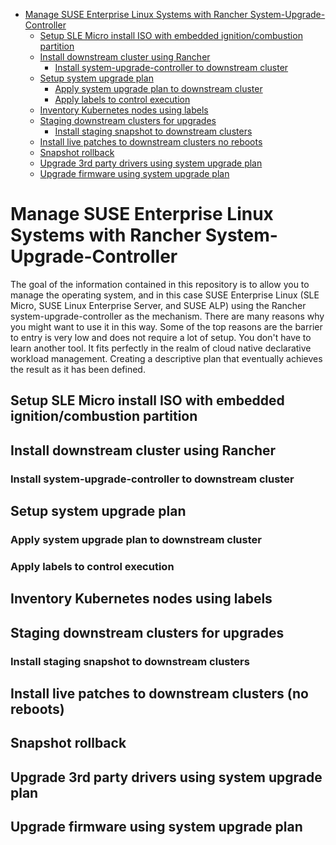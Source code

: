 <!-- TOC -->

- [Manage SUSE Enterprise Linux Systems with Rancher System-Upgrade-Controller](#manage-suse-enterprise-linux-systems-with-rancher-system-upgrade-controller)
    - [Setup SLE Micro install ISO with embedded ignition/combustion partition](#setup-sle-micro-install-iso-with-embedded-ignitioncombustion-partition)
    - [Install downstream cluster using Rancher](#install-downstream-cluster-using-rancher)
        - [Install system-upgrade-controller to downstream cluster](#install-system-upgrade-controller-to-downstream-cluster)
    - [Setup system upgrade plan](#setup-system-upgrade-plan)
        - [Apply system upgrade plan to downstream cluster](#apply-system-upgrade-plan-to-downstream-cluster)
        - [Apply labels to control execution](#apply-labels-to-control-execution)
    - [Inventory Kubernetes nodes using labels](#inventory-kubernetes-nodes-using-labels)
    - [Staging downstream clusters for upgrades](#staging-downstream-clusters-for-upgrades)
        - [Install staging snapshot to downstream clusters](#install-staging-snapshot-to-downstream-clusters)
    - [Install live patches to downstream clusters no reboots](#install-live-patches-to-downstream-clusters-no-reboots)
    - [Snapshot rollback](#snapshot-rollback)
    - [Upgrade 3rd party drivers using system upgrade plan](#upgrade-3rd-party-drivers-using-system-upgrade-plan)
    - [Upgrade firmware using system upgrade plan](#upgrade-firmware-using-system-upgrade-plan)

<!-- /TOC -->

# Manage SUSE Enterprise Linux Systems with Rancher System-Upgrade-Controller

The goal of the information contained in this repository is to allow you to manage the operating system, and in this case SUSE Enterprise Linux (SLE Micro, SUSE Linux Enterprise Server, and SUSE ALP) using the Rancher system-upgrade-controller as the mechanism. There are many reasons why you might want to use it in this way. Some of the top reasons are the barrier to entry is very low and does not require a lot of setup. You don't have to learn another tool. It fits perfectly in the realm of cloud native declarative workload management. Creating a descriptive plan that eventually achieves the result as it has been defined. 

## Setup SLE Micro install ISO with embedded ignition/combustion partition


## Install downstream cluster using Rancher

### Install system-upgrade-controller to downstream cluster

## Setup system upgrade plan

### Apply system upgrade plan to downstream cluster

### Apply labels to control execution


## Inventory Kubernetes nodes using labels

## Staging downstream clusters for upgrades

### Install staging snapshot to downstream clusters

## Install live patches to downstream clusters (no reboots)

## Snapshot rollback

## Upgrade 3rd party drivers using system upgrade plan

## Upgrade firmware using system upgrade plan